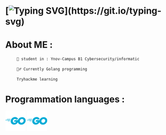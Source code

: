 # [![Typing SVG](https://readme-typing-svg.demolab.com/?lines=Hello+My+name+is+Nans+Moll+!;)](https://git.io/typing-svg)

 # About ME :


      
         📖 student in : Ynov-Campus B1 Cybersecurity/informatic
  
         🤷‍♂️ Currently Golang programming
  
         Tryhackme learning 
  
   

# Programmation languages :
![Cover](https://github.com/nans-moll/nans-moll/blob/main/photos/golang_logo_icon_171073.png)
![Cover](https://github.com/nans-moll/nans-moll/blob/main/photos/golang_logo_icon_171073.png)

